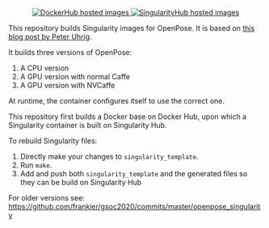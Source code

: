 <p align="center">
<a href="https://hub.docker.com/r/frankierr/openpose_containers/builds">
  <img alt="DockerHub hosted images" src="https://img.shields.io/docker/cloud/build/frankierr/openpose_containers?label=Docker&style=flat" />
</a>
<a href="https://singularity-hub.org/collections/4910">
  <img alt="SingularityHub hosted images" src="https://www.singularity-hub.org/static/img/hosted-singularity--hub-%23e32929.svg" />
</a>
</p>

This repository builds Singularity images for OpenPose. It is based on [this
blog post by Peter
Uhrig](peter-uhrig.de/openpose-with-nvcaffe-in-a-singularity-container-with-support-for-multiple-architectures/).

It builds three versions of OpenPose:

 1. A CPU version
 2. A GPU version with normal Caffe
 3. A GPU version with NVCaffe

At runtime, the container configures itself to use the correct one.

This repository first builds a Docker base on Docker Hub, upon which
a Singularity container is built on Singularity Hub.

To rebuild Singularity files:
1. Directly make your changes to `singularity_template`.
2. Run `make`.
3. Add and push both `singularity_template` and the generated files so they can
   be build on Singularity Hub

For older versions see: https://github.com/frankier/gsoc2020/commits/master/openpose_singularity
